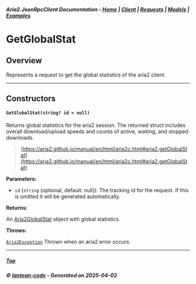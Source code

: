 ##### Aria2.JsonRpcClient Documentation  - [Home](index.md) | [Client](client.md) | [Requests](requests.md) | [Models](models.md) | [Examples](examples.md)

# GetGlobalStat

## Overview

Represents a request to get the global statistics of the aria2 client.

---

## Constructors
#### `GetGlobalStat(string? id = null)`

Returns global statistics for the aria2 session.
The returned struct includes overall download/upload speeds and counts of active, waiting, and stopped downloads.

> [https://aria2.github.io/manual/en/html/aria2c.html#aria2.getGlobalStat](https://aria2.github.io/manual/en/html/aria2c.html#aria2.getGlobalStat)

**Parameters:**
<a id="GetGlobalStat_string__id___null_id"></a>
- `id` (`string` (optional, default: null)): The tracking id for the request. If this is omitted it will be generated automatically.

**Returns:**

An [Aria2GlobalStat](model_Aria2GlobalStat.md) object with global statistics.

**Throws:**

[`Aria2Exception`](Aria2Exception.md)
Thrown when an aria2 error occurs.

---




##### [Top](#top)
##### © [lantean-code](https://github.com/lantean-code) - _Generated on 2025-04-02_
